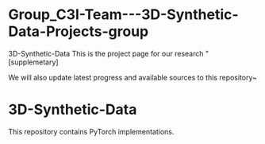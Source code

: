 # Group_C3I-Team---3D-Synthetic-Data-Projects-group
3D-Synthetic-Data
This is the project page for our research "    [supplemetary]

We will also update latest progress and available sources to this repository~ 

# 3D-Synthetic-Data
This repository contains PyTorch implementations.


